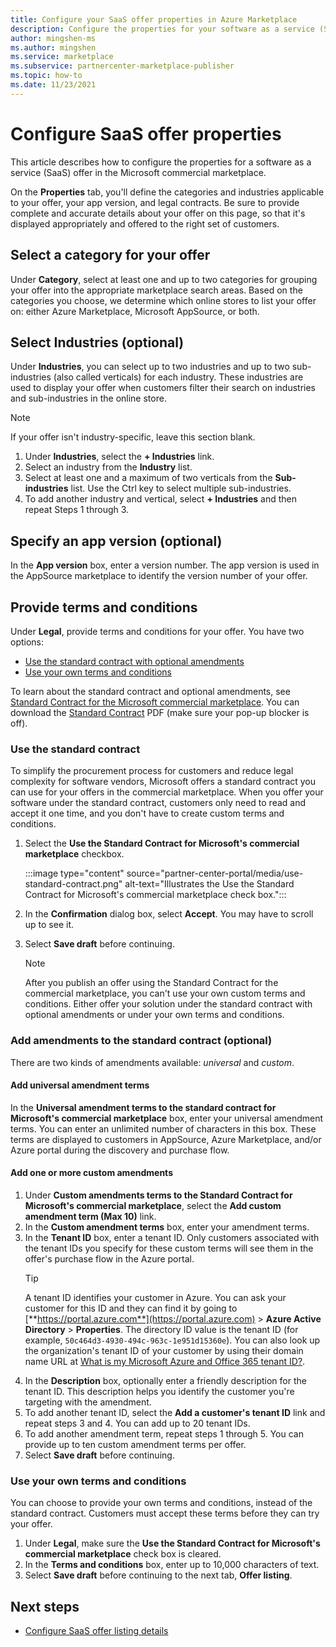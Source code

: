 ```yaml
---
title: Configure your SaaS offer properties in Azure Marketplace
description: Configure the properties for your software as a service (SaaS) in Azure Marketplace. 
author: mingshen-ms
ms.author: mingshen
ms.service: marketplace 
ms.subservice: partnercenter-marketplace-publisher
ms.topic: how-to
ms.date: 11/23/2021
---
```


# Configure SaaS offer properties

This article describes how to configure the properties for a software as a service (SaaS) offer in the Microsoft commercial marketplace.

On the **Properties** tab, you'll define the categories and industries applicable to your offer, your app version, and legal contracts. Be sure to provide complete and accurate details about your offer on this page, so that it's displayed appropriately and offered to the right set of customers.

## Select a category for your offer

Under **Category**, select at least one and up to two categories for grouping your offer into the appropriate marketplace search areas. Based on the categories you choose, we determine which online stores to list your offer on: either Azure Marketplace, Microsoft AppSource, or both.

## Select Industries (optional)

Under **Industries**, you can select up to two industries and up to two sub-industries (also called verticals) for each industry. These industries are used to display your offer when customers filter their search on industries and sub-industries in the online store.

> [!NOTE]
> If your offer isn't industry-specific, leave this section blank.

1. Under **Industries**, select the **+ Industries** link.
1. Select an industry from the **Industry** list.
1. Select at least one and a maximum of two verticals from the **Sub-industries** list. Use the Ctrl key to select multiple sub-industries.
1. To add another industry and vertical, select **+ Industries** and then repeat Steps 1 through 3.

## Specify an app version (optional)

 In the **App version** box, enter a version number. The app version is used in the AppSource marketplace to identify the version number of your offer.

## Provide terms and conditions

Under **Legal**, provide terms and conditions for your offer. You have two options:

- [Use the standard contract with optional amendments](#use-the-standard-contract)
- [Use your own terms and conditions](#use-your-own-terms-and-conditions)

To learn about the standard contract and optional amendments, see [Standard Contract for the Microsoft commercial marketplace](standard-contract.md). You can download the [Standard Contract](https://go.microsoft.com/fwlink/?linkid=2041178) PDF (make sure your pop-up blocker is off).

### Use the standard contract

To simplify the procurement process for customers and reduce legal complexity for software vendors, Microsoft offers a standard contract you can use for your offers in the commercial marketplace. When you offer your software under the standard contract, customers only need to read and accept it one time, and you don't have to create custom terms and conditions.

1. Select the **Use the Standard Contract for Microsoft's commercial marketplace** checkbox.

   :::image type="content" source="partner-center-portal/media/use-standard-contract.png" alt-text="Illustrates the Use the Standard Contract for Microsoft's commercial marketplace check box.":::
1. In the **Confirmation** dialog box, select **Accept**. You may have to scroll up to see it.
1. Select **Save draft** before continuing.

   > [!NOTE]
   > After you publish an offer using the Standard Contract for the commercial marketplace, you can't use your own custom terms and conditions. Either offer your solution under the standard contract with optional amendments or under your own terms and conditions.

### Add amendments to the standard contract (optional)

There are two kinds of amendments available: *universal* and *custom*.

#### Add universal amendment terms

In the **Universal amendment terms to the standard contract for Microsoft's commercial marketplace** box, enter your universal amendment terms. You can enter an unlimited number of characters in this box. These terms are displayed to customers in AppSource, Azure Marketplace, and/or Azure portal during the discovery and purchase flow.

#### Add one or more custom amendments

1. Under **Custom amendments terms to the Standard Contract for Microsoft's commercial marketplace**, select the **Add custom amendment term (Max 10)** link.
1. In the **Custom amendment terms** box, enter your amendment terms.
1. In the **Tenant ID** box, enter a tenant ID. Only customers associated with the tenant IDs you specify for these custom terms will see them in the offer's purchase flow in the Azure portal.
   > [!TIP]
   > A tenant ID identifies your customer in Azure. You can ask your customer for this ID and they can find it by going to [**https://portal.azure.com**](https://portal.azure.com) > **Azure Active Directory** > **Properties**. The directory ID value is the tenant ID (for example, `50c464d3-4930-494c-963c-1e951d15360e`). You can also look up the organization's tenant ID of your customer by using their domain name URL at [What is my Microsoft Azure and Office 365 tenant ID?](https://www.whatismytenantid.com/).
1. In the **Description** box, optionally enter a friendly description for the tenant ID. This description helps you identify the customer you're targeting with the amendment.
1. To add another tenant ID, select the **Add a customer's tenant ID** link and repeat steps 3 and 4. You can add up to 20 tenant IDs.
1. To add another amendment term, repeat steps 1 through 5. You can provide up to ten custom amendment terms per offer. 
2. Select **Save draft** before continuing.

### Use your own terms and conditions

You can choose to provide your own terms and conditions, instead of the standard contract. Customers must accept these terms before they can try your offer.

1. Under **Legal**, make sure the **Use the Standard Contract for Microsoft's commercial marketplace** check box is cleared.
1. In the **Terms and conditions** box, enter up to 10,000 characters of text.
1. Select **Save draft** before continuing to the next tab, **Offer listing**.

## Next steps

- [Configure SaaS offer listing details](create-new-saas-offer-listing.md)
